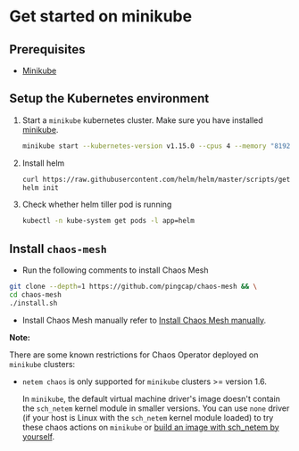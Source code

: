 # Get started on minikube

## Prerequisites

* [Minikube](https://kubernetes.io/docs/tasks/tools/install-minikube/)

## Setup the Kubernetes environment
1. Start a `minikube` kubernetes cluster. Make sure you have installed [minikube](https://kubernetes.io/docs/tasks/tools/install-minikube/).

   ```bash
   minikube start --kubernetes-version v1.15.0 --cpus 4 --memory "8192mb" # we recommend that you allocate enough RAM (more than 8192 MiB) to the VM
   ```

2. Install helm

   ```bash
   curl https://raw.githubusercontent.com/helm/helm/master/scripts/get | bash
   helm init
   ```

3. Check whether helm tiller pod is running

   ```bash
   kubectl -n kube-system get pods -l app=helm
   ```

## Install `chaos-mesh` 

* Run the following comments to install Chaos Mesh

```bash
git clone --depth=1 https://github.com/pingcap/chaos-mesh && \
cd chaos-mesh
./install.sh
```

* Install Chaos Mesh manually refer to [Install Chaos Mesh manually](./install_chaos_mesh_manually.md).

**Note:**

There are some known restrictions for Chaos Operator deployed on `minikube` clusters:

- `netem chaos` is only supported for `minikube` clusters >= version 1.6.

    In `minikube`, the default virtual machine driver's image doesn't contain the `sch_netem` kernel module in smaller versions. You can use `none` driver (if your host is Linux with the `sch_netem` kernel module loaded) to try these chaos actions on `minikube` or [build an image with sch_netem by yourself](https://minikube.sigs.k8s.io/docs/contributing/iso/).
